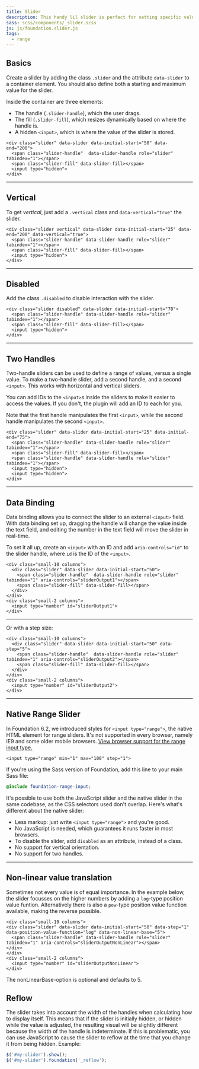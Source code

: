 ```yaml
---
title: Slider
description: This handy lil slider is perfect for setting specific values within a range.
sass: scss/components/_slider.scss
js: js/foundation.slider.js
tags:
  - range
---
```


## Basics

Create a slider by adding the class `.slider` and the attribute `data-slider` to a container element. You should also define both a starting and maximum value for the slider.

Inside the container are three elements:
- The handle (`.slider-handle`), which the user drags.
- The fill (`.slider-fill`), which resizes dynamically based on where the handle is.
- A hidden `<input>`, which is where the value of the slider is stored.

```html_example
<div class="slider" data-slider data-initial-start="50" data-end="200">
  <span class="slider-handle"  data-slider-handle role="slider" tabindex="1"></span>
  <span class="slider-fill" data-slider-fill></span>
  <input type="hidden">
</div>
```

---

## Vertical

To get *vertical*, just add a `.vertical` class and `data-vertical="true"` the slider.

```html_example
<div class="slider vertical" data-slider data-initial-start="25" data-end="200" data-vertical="true">
  <span class="slider-handle" data-slider-handle role="slider" tabindex="1"></span>
  <span class="slider-fill" data-slider-fill></span>
  <input type="hidden">
</div>
```

---

## Disabled

Add the class `.disabled` to disable interaction with the slider.

```html_example
<div class="slider disabled" data-slider data-initial-start="78">
  <span class="slider-handle" data-slider-handle role="slider" tabindex="1"></span>
  <span class="slider-fill" data-slider-fill></span>
  <input type="hidden">
</div>
```

---

## Two Handles

Two-handle sliders can be used to define a range of values, versus a single value. To make a two-handle slider, add a second handle, and a second `<input>`. This works with horizontal and vertical sliders.

You can add IDs to the `<input>`s inside the sliders to make it easier to access the values. If you don't, the plugin will add an ID to each for you.

Note that the first handle manipulates the first `<input>`, while the second handle manipulates the second `<input>`.

```html_example
<div class="slider" data-slider data-initial-start="25" data-initial-end="75">
  <span class="slider-handle" data-slider-handle role="slider" tabindex="1"></span>
  <span class="slider-fill" data-slider-fill></span>
  <span class="slider-handle" data-slider-handle role="slider" tabindex="1"></span>
  <input type="hidden">
  <input type="hidden">
</div>
```

---

## Data Binding

Data binding allows you to connect the slider to an external `<input>` field. With data binding set up, dragging the handle will change the value inside the text field, and editing the number in the text field will move the slider in real-time.

To set it all up, create an `<input>` with an ID and add `aria-controls="id"` to the slider handle, where `id` is the ID of the `<input>`.

```html_example
<div class="small-10 columns">
  <div class="slider" data-slider data-initial-start="50">
    <span class="slider-handle"  data-slider-handle role="slider" tabindex="1" aria-controls="sliderOutput1"></span>
    <span class="slider-fill" data-slider-fill></span>
  </div>
</div>
<div class="small-2 columns">
  <input type="number" id="sliderOutput1">
</div>
```

---

Or with a step size:

```html_example
<div class="small-10 columns">
  <div class="slider" data-slider data-initial-start="50" data-step="5">
    <span class="slider-handle"  data-slider-handle role="slider" tabindex="1" aria-controls="sliderOutput2"></span>
    <span class="slider-fill" data-slider-fill></span>
  </div>
</div>
<div class="small-2 columns">
  <input type="number" id="sliderOutput2">
</div>
```
---

## Native Range Slider

In Foundation 6.2, we introduced styles for `<input type="range">`, the native HTML element for range sliders. It's not supported in every browser, namely IE9 and some older mobile browsers. [View browser support for the range input type.](http://caniuse.com/#feat=input-range)

```html_example
<input type="range" min="1" max="100" step="1">
```

If you're using the Sass version of Foundation, add this line to your main Sass file:

```scss
@include foundation-range-input;
```

It's possible to use both the JavaScript slider and the native slider in the same codebase, as the CSS selectors used don't overlap. Here's what's different about the native slider:

- Less markup: just write `<input type="range">` and you're good.
- No JavaScript is needed, which guarantees it runs faster in most browsers.
- To disable the slider, add `disabled` as an attribute, instead of a class.
- No support for vertical orientation.
- No support for two handles.

---

## Non-linear value translation

Sometimes not every value is of equal importance. In the example below, the slider focusses on the higher numbers by adding a `log`-type position value funtion.
Alternatively there is also a `pow`-type position value function available, making the reverse possible.

```html_example
<div class="small-10 columns">
<div class="slider" data-slider data-initial-start="50" data-step="1" data-position-value-function="log" data-non-linear-base="5">
  <span class="slider-handle" data-slider-handle role="slider" tabindex="1" aria-controls="sliderOutputNonLinear"></span>
</div>
</div>
<div class="small-2 columns">
  <input type="number" id="sliderOutputNonLinear">
</div>
```

The nonLinearBase-option is optional and defaults to 5.

## Reflow

The slider takes into account the width of the handles when calculating how to display itself. This means that if the slider is initially hidden, or hidden while the value is adjusted, the resulting visual will be slightly different because the width of the handle is indeterminate.  If this is problematic, you can use JavaScript to cause the slider to reflow at the time that you change it from being hidden.  Example:

```js
$('#my-slider').show();
$('#my-slider').foundation('_reflow');
```
